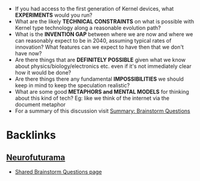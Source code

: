 - If you had access to the first generation of Kernel devices, what **EXPERIMENTS** would you run?
- What are the likely **TECHNICAL CONSTRAINTS** on what is possible with Kernel type technology along a reasonable evolution path?
- What is the **INVENTION GAP** between where we are now and where we can reasonably expect to be in 2040, assuming typical rates of innovation? What features can we expect to have then that we don't have now?
- Are there things that are **DEFINITELY POSSIBLE** given what we know about physics/biology/electronics etc. even if it's not immediately clear how it would be done?
- Are there things there any fundamental **IMPOSSIBILITIES** we should keep in mind to keep the speculation realistic?
- What are some good **METAPHORS and MENTAL MODELS** for thinking about this kind of tech? Eg: like we think of the internet via the document metaphor
- For a summary of this discussion visit [Summary: Brainstorm Questions](<Summary: Brainstorm Questions.md>)

# Backlinks
## [Neurofuturama](<Neurofuturama.md>)
- [Shared Brainstorm Questions page](<Shared Brainstorm Questions page.md>)

